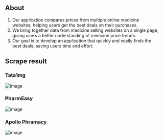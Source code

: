 ## About
1. Our application compares prices from multiple online medicine websites, helping users get the best deals on their purchases.
2. We bring together data from medicine selling websites on a single page, giving users a better understanding of medicine price trends.
3. Our goal is to develop an application that quickly and easily finds the best deals, saving users time and effort.

## Scrape result

### Tata1mg 
![image](https://github.com/Harsh8089/MediSort/assets/121497446/29ccf952-8d57-4e6e-92e0-72b69d434d74)

### PharmEasy 
![image](https://github.com/Harsh8089/MediSort/assets/121497446/e3fbadd8-380b-4266-84fd-2d664b196ffd)

### Apollo Phramacy
![image](https://github.com/Harsh8089/MediSort/assets/121497446/f7922cb3-e54d-4c5a-a0c3-e405d6b7ce64)
